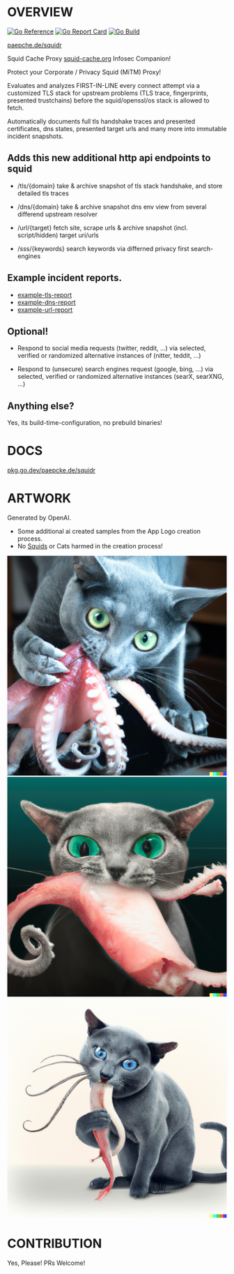 # OVERVIEW
[![Go Reference](https://pkg.go.dev/badge/paepcke.de/squidr.svg)](https://pkg.go.dev/paepcke.de/squidr) [![Go Report Card](https://goreportcard.com/badge/paepcke.de/squidr)](https://goreportcard.com/report/paepcke.de/squidr) [![Go Build](https://github.com/paepckehh/squidr/actions/workflows/golang.yml/badge.svg)](https://github.com/paepckehh/squidr/actions/workflows/golang.yml)

[paepche.de/squidr](https://paepcke.de/squidr/)

Squid Cache Proxy [squid-cache.org](https://squid-cache.org/) Infosec Companion! 

Protect your Corporate / Privacy Squid (MiTM) Proxy!

Evaluates and analyzes FIRST-IN-LINE every connect attempt via a customized
TLS stack for upstream problems (TLS trace, fingerprints, presented trustchains)
before the squid/openssl/os stack is allowed to fetch.

Automatically documents full tls handshake traces and presented certificates,
dns states, presented target urls and many more into immutable incident snapshots. 

## Adds this new additional http api endpoints to squid

* /tls/{domain}
  take & archive snapshot of tls stack handshake, and store detailed tls traces

* /dns/{domain}
  take & archive snapshot dns env view from several differend upstream resolver

* /url/{target}
  fetch site, scrape urls & archive snapshot (incl. script/hidden) target uri/urls

* /sss/{keywords}
  search keywords via differned privacy first search-engines


## Example incident reports.

* [example-tls-report](https://paepckehh.github.io/squidr-examples/tls.html)
* [example-dns-report](https://paepckehh.github.io/squidr-examples/dns.html)
* [example-url-report](https://paepckehh.github.io/squidr-examples/url.html)


## Optional!

 * Respond to social media requests (twitter, reddit, ...) via
   selected, verified or randomized alternative instances of (nitter, teddit, ...)

 * Respond to (unsecure) search engines request (google, bing, ...) via
   selected, verified or randomized alternative instances (searX, searXNG, ...)

## Anything else?

Yes, its build-time-configuration, no prebuild binaries!

# DOCS

[pkg.go.dev/paepcke.de/squidr](https://pkg.go.dev/paepcke.de/squidr)

# ARTWORK

Generated by OpenAI. 

* Some additional ai created samples from the App Logo creation process.
* No [Squids](https://www.schneier.com/tag/squid/) or Cats harmed in the creation process!

![ai_generated_squid_gets_eaten_by_a_cute_cat](https://github.com/paepckehh/paepckehh/raw/main/artwork/squidr.png)
![ai_generated_squid_gets_eaten_by_a_cute_cat](https://github.com/paepckehh/paepckehh/raw/main/artwork/squidr2.png)
![ai_generated_squid_gets_eaten_by_a_cute_cat](https://github.com/paepckehh/paepckehh/raw/main/artwork/squidr4.png)

# CONTRIBUTION

Yes, Please! PRs Welcome! 
